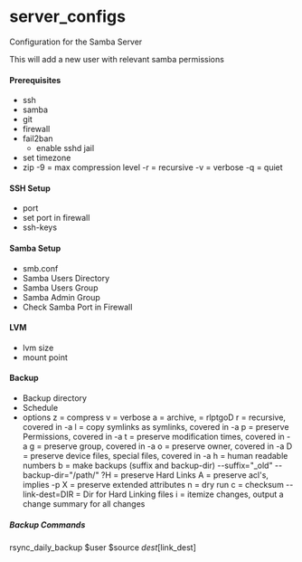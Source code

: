 # server_configs
Configuration for the Samba Server

This will add a new user with relevant samba permissions


#### Prerequisites

- ssh
- samba
- git
- firewall
- fail2ban
    - enable sshd jail
- set timezone
- zip
    -9 = max compression level
    -r = recursive
    -v = verbose
    -q = quiet

#### SSH Setup
- port
- set port in firewall
- ssh-keys


#### Samba Setup
- smb.conf
- Samba Users Directory
- Samba Users Group
- Samba Admin Group
- Check Samba Port in Firewall


#### LVM

- lvm size
- mount point


#### Backup
- Backup directory
- Schedule
- options
    z = compress
    v = verbose
    a = archive, = rlptgoD
        r = recursive, covered in -a
        l = copy symlinks as symlinks, covered in -a
        p = preserve Permissions, covered in -a
        t = preserve modification times, covered in -a
        g = preserve group, covered in -a
        o = preserve owner, covered in -a
        D = preserve device files, special files, covered in -a
    h = human readable numbers
    b = make backups (suffix and backup-dir)
        --suffix="_old"
        --backup-dir="/path/"
    ?H = preserve Hard Links
    A = preserve acl's, implies -p
    X = preserve extended attributes
    n = dry run
    c = checksum
    --link-dest=DIR = Dir for Hard Linking files
    i = itemize changes, output a change summary for all changes

##### Backup Commands

rsync_daily_backup $user $source $dest [$link_dest]

